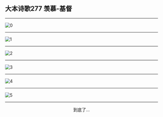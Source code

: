 
## 大本诗歌277 羡慕-基督
        
<div id="aplayer0"></div>

---

<img alt="0" data-original="/data/d0276/0">

---

<img alt="1" data-original="/data/d0276/1">

---

<img alt="2" data-original="/data/d0276/2">

---

<img alt="3" data-original="/data/d0276/3">

---

<img alt="4" data-original="/data/d0276/4">

---

<img alt="5" data-original="/data/d0276/5">

---

<p style="text-align: center">到底了...</p>

<script src="/js/dist-view.js"></script>

<script>
MAIN.id = 'd0276';
        
const ap0 = new APlayer({
    container: document.getElementById('aplayer0'),
    volume: 1,
    loop: 'none',
    preload: 'none',
    audio: [{
        name: '大本诗歌277.mp3',
        artist: '大本诗歌',
        url: 'https://res.wx.qq.com/voice/getvoice?mediaid=MzI0NTk3MDM5M18yMjQ3NDkwOTQ3',
        cover: '/favicon'
    }]
});
</script>
